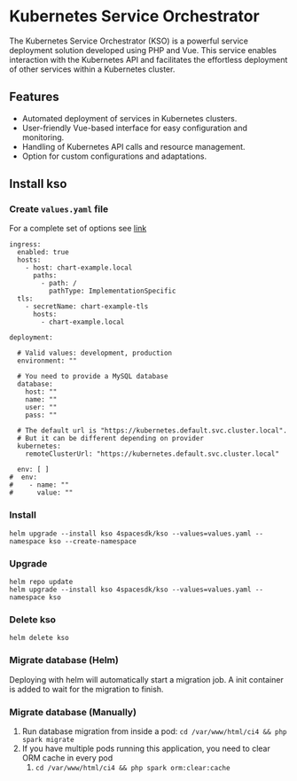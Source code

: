 # Kubernetes Service Orchestrator
The Kubernetes Service Orchestrator (KSO) is a powerful service deployment solution developed using PHP and Vue. 
This service enables interaction with the Kubernetes API and facilitates the effortless deployment of other services within a Kubernetes cluster.

## Features
* Automated deployment of services in Kubernetes clusters.
* User-friendly Vue-based interface for easy configuration and monitoring.
* Handling of Kubernetes API calls and resource management.
* Option for custom configurations and adaptations.

## Install kso
### Create `values.yaml` file
For a complete set of options see [link](https://github.com/4spacesdk/helm-charts/blob/master/charts/kubernetes-service-orchestrator/values.yaml)
```
ingress:
  enabled: true
  hosts:
    - host: chart-example.local
      paths:
        - path: /
          pathType: ImplementationSpecific
  tls:
    - secretName: chart-example-tls
      hosts:
        - chart-example.local

deployment:

  # Valid values: development, production
  environment: ""

  # You need to provide a MySQL database
  database:
    host: ""
    name: ""
    user: ""
    pass: ""

  # The default url is "https://kubernetes.default.svc.cluster.local".
  # But it can be different depending on provider
  kubernetes:
    remoteClusterUrl: "https://kubernetes.default.svc.cluster.local"

  env: [ ]
#  env:
#    - name: ""
#      value: ""

```
### Install
```
helm upgrade --install kso 4spacesdk/kso --values=values.yaml --namespace kso --create-namespace
```

### Upgrade
```
helm repo update
helm upgrade --install kso 4spacesdk/kso --values=values.yaml --namespace kso
```

### Delete kso
```
helm delete kso
```

### Migrate database (Helm)
Deploying with helm will automatically start a migration job.
A init container is added to wait for the migration to finish.

### Migrate database (Manually)
1. Run database migration from inside a pod: `cd /var/www/html/ci4 && php spark migrate`
2. If you have multiple pods running this application, you need to clear ORM cache in every pod
    1. `cd /var/www/html/ci4 && php spark orm:clear:cache` 
